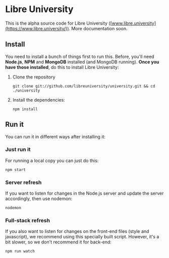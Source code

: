 # Libre University

This is the alpha source code for Libre University ([www.libre.university](https://www.libre.university/)). More documentation soon.


## Install

You need to install a bunch of things first to run this. Before, you'll need **Node.js**, **NPM** and **MongoDB** installed (and MongoDB running). **Once you have those installed**, do this to install Libre University:

1. Clone the repository  

    `git clone git://github.com/libreuniversity/university.git && cd ./university`

1. Install the dependencies:

    `npm install`





## Run it

You can run it in different ways after installing it:

### Just run it

For running a local copy you can just do this:

```
npm start
```

### Server refresh

If you want to listen for changes in the Node.js server and update the server accordingly, then use nodemon:

```
nodemon
```

### Full-stack refresh

If you also want to listen for changes on the front-end files (style and javascript), we recommend using this specially built script. However, it's a bit slower, so we don't recommend it for back-end:

```
npm run watch
```
